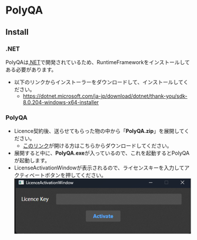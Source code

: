 # PolyQA

## Install

### .NET
PolyQAは[.NET](https://dotnet.microsoft.com/)で開発されているため、RuntimeFrameworkをインストールしてある必要があります。
- 以下のリンクからインストーラーをダウンロードして、インストールしてください。
  - https://dotnet.microsoft.com/ja-jp/download/dotnet/thank-you/sdk-8.0.204-windows-x64-installer

### PolyQA
- Licence契約後、送らせてもらった物の中から「**PolyQA.zip**」を展開してください。
  - [このリンク](https://drive.google.com/file/d/1pDR4IIQrFcqYRlgaWQRxnj-bphIRuVif/view?usp=drive_link)が開ける方はこちらからダウンロードしてください。
- 展開すると中に、**PolyQA.exe**が入っているので、これを起動するとPolyQAが起動します。
- LicenseActivationWindowが表示されるので、ライセンスキーを入力してアクティベートボタンを押してください。
  ![](./img/licence_window.png)